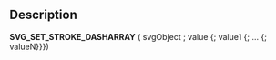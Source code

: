 ﻿<!-- SVG_SET_STROKE_DASHARRAY ( object ; Param_2 ; Param_3 ; … ; N ) -> object (Text) -> Param_2 (Real) -> Param_3 ; … ; N (Long Integer)-->## Description **SVG\_SET\_STROKE\_DASHARRAY** ( svgObject ; value {; value1 {; … {; valueN}}})